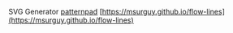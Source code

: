 
SVG Generator
[patternpad](https://patternpad.com/editor.html)
[https://msurguy.github.io/flow-lines](https://msurguy.github.io/flow-lines)
